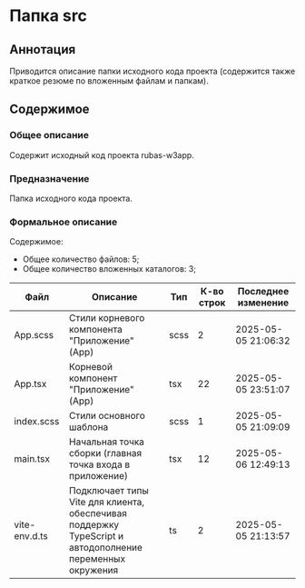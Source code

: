 # Папка src

## Аннотация

Приводится описание папки исходного кода проекта (содержится также краткое резюме по вложенным файлам и папкам).

## Содержимое

### Общее описание

Содержит исходный код проекта rubas-w3app.

### Предназначение

Папка исходного кода проекта.

### Формальное описание

Содержимое:
* Общее количество файлов: 5;
* Общее количество вложенных каталогов: 3;

| Файл          | Описание                                                                                                     | Тип  | К-во строк | Последнее изменение |
|---------------|--------------------------------------------------------------------------------------------------------------|------|------------|---------------------|
| App.scss      | Стили корневого компонента "Приложение" (App)                                                                | scss | 2          | 2025-05-05 21:06:32 |
| App.tsx       | Корневой компонент "Приложение" (App)                                                                        | tsx  | 22         | 2025-05-05 23:51:07 |
| index.scss    | Стили основного шаблона                                                                                      | scss | 1          | 2025-05-05 21:09:09 |
| main.tsx      | Начальная точка сборки (главная точка входа в приложение)                                                    | tsx  | 12         | 2025-05-06 12:49:13 |
| vite-env.d.ts | Подключает типы Vite для клиента, обеспечивая<br> поддержку TypeScript и автодополнение переменных окружения | ts   | 2          | 2025-05-05 21:13:57 |

